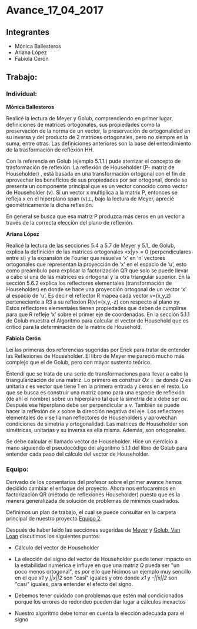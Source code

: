 Avance\_17\_04\_2017
================

Integrantes
-----------

-   Mónica Ballesteros
-   Ariana López
-   Fabiola Cerón

Trabajo:
--------

### Individual:

**Mónica Ballesteros**

Realicé la lectura de Meyer y Golub, comprendiendo en primer lugar, definiciones de matrices ortogonales, sus propiedades como la preservación de la norma de un vector, la preservación de ortogonalidad en su inversa  y del producto de 2 matrices ortogonales, pero no siempre en la suma, entre otras.  Las definiciones anteriores son la base del entendimiento de la trasformación de reflexión HH.

Con la referencia en Golub (ejemplo 5.1.1.) pude aterrizar el concepto de trasformación de reflexión. La reflexión de Householder (P- matriz de Householder) , está basada en una transformación ortogonal con el fin de aprovechar los beneficios de sus propiedades por ser ortogonal, donde se presenta un componente principal que es un vector conocido como vector de Householder (v). Si un vector x multiplica a la matrix P, entonces se refleja x en el hiperplano span (v)⊥, bajo la lectura de Meyer, aprecié geométricamente la dicha reflexión.

En general se busca que esa matriz P produzca más ceros en un vector a través de la correcta elección del plano de reflexión.

**Ariana López**

Realicé la lectura de las secciones 5.4 a 5.7 de Meyer y 5.1_ de Golub, explica la definición de las matrices ortogonales  <x|y> = 0 (perpendiculares entre si) y la expansión de Fourier que resuelve ‘x’ en ’n’ vectores ortogonales que representan la proyección de ‘x’ en el espacio de ‘u’, esto como preámbulo para explicar la factorización QR que solo se puede llevar a cabo si una de las matrices es ortogonal y la otra triangular superior. En la sección 5.6.2 explica los reflectores elementales (transformación de Householder) en donde se hace una proyección ortogonal de un vector ‘x’ al espacio de ‘u’. Es decir el reflector R mapea cada vector v=(x,y,z) perteneciente a R3 a su reflexion R(v)=(x,y,-z) con respecto al plano xy. Estos reflectores elementales tienen propiedades que deben de cumplirse para que R refleje ‘x’ sobre el primer eje de coordenadas. En la sección 5.1.1 de Golub muestra el Algoritmo para calcular el vector de Household que es critico para la determinación de la matrix de Household.

**Fabiola Cerón**

Leí las primeras dos referencias sugeridas por Erick para tratar de entender las Reflexiones de Householder.  El libro de Meyer me pareció mucho más complejo que el de Golub, pero con mayor sustento teórico. 

Entendí que se trata de una serie de transformaciones para llevar a cabo la triangularización de una matriz.  Lo primero es construir *Qx* = *αϵ* donde *Q* es unitaria *ϵ* es vector que tiene 1 en la primera entrada y ceros en el resto.  Lo que se busca es construir una matriz como para una especie de reflexión (de ahí el nombre) sobre un hiperplano tal que la simetría de *x* debe ser *αϵ*. Después ese hiperplano debe ser perpendicular a *v*.  También se puede hacer la reflexión de *x* sobre la dirección negativa del eje.  Los reflectores elementales de *v* se llaman reflectores de Householders y aprovechan condiciones de simetría y ortogonalidad.  Las matrices de Householder son simétricas, unitarias y su inversa es ella misma.  Además, son ortogonales. 

Se debe calcular el llamado vector de Householder.  Hice un ejercicio a mano siguiendo el pseudocódigo del algoritmo 5.1.1 del libro de Golub para entender cada paso del cálculo del vector de Householder.   

### Equipo:

Derivado de los comentarios del profesor sobre el primer avance hemos decidido cambiar el enfoque del proyecto. Ahora nos enfocaremos en factorización QR (método de reflexiones Householder) puesto que es la manera generalizada de solución de problemas de mínimos cuadrados.

Definimos un plan de trabajo, el cual se puede consultar en la carpeta principal de nuestro proyecto [Equipo 2](../).

Después de haber leído las secciones sugeridas de [Meyer](https://drive.google.com/file/d/0BxMtevFKwTW_ZmpwcDd1M0RTVzA/view?usp=sharing) y [Golub, Van Loan](https://drive.google.com/file/d/0B5IJ1w6MjxegWGg4V1pDbFhaSzQ/view?usp=sharing) discutimos los siguientes puntos:

* Cálculo del vector de Householder

* La elección del signo del vector de Householder puede tener impacto en la estabilidad numérica e influye en que una matriz *Q* pueda ser "un poco menos ortogonal", es por ello que hicimos un ejemplo muy sencillo en el que *x1* y *||x||2* son "casi" iguales y otro donde *x1* y *-||x||2* son "casi" iguales, para entender el efecto del signo.

* Debemos tener cuidado con problemas que estén mal condicionados porque los errores de redondeo pueden dar lugar a cálculos inexactos

* Nuestro algoritmo debe tomar en cuenta la elección adecuada para el signo